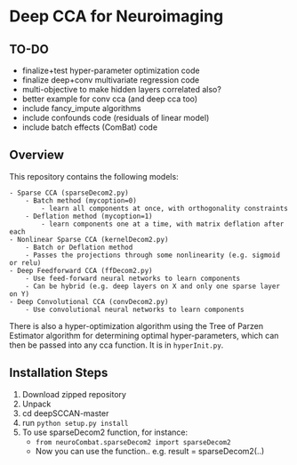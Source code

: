 # Deep CCA for Neuroimaging

## TO-DO
- finalize+test hyper-parameter optimization code
- finalize deep+conv multivariate regression code
- multi-objective to make hidden layers correlated also?
- better example for conv cca (and deep cca too)
- include fancy_impute algorithms
- include confounds code (residuals of linear model)
- include batch effects (ComBat) code

## Overview

This repository contains the following models:
	
	- Sparse CCA (sparseDecom2.py)
		- Batch method (mycoption=0)
			- learn all components at once, with orthogonality constraints
		- Deflation method (mycoption=1)
			- learn components one at a time, with matrix deflation after each
	- Nonlinear Sparse CCA (kernelDecom2.py)
		- Batch or Deflation method
		- Passes the projections through some nonlinearity (e.g. sigmoid or relu)
	- Deep Feedforward CCA (ffDecom2.py)
		- Use feed-forward neural networks to learn components
		- Can be hybrid (e.g. deep layers on X and only one sparse layer on Y)
	- Deep Convolutional CCA (convDecom2.py)
		- Use convolutional neural networks to learn components

There is also a hyper-optimization algorithm using the Tree of Parzen Estimator algorithm for determining optimal hyper-parameters, which can then be passed into any cca function. It is in `hyperInit.py`.


## Installation Steps
1. Download zipped repository
2. Unpack
3. cd deepSCCAN-master
4. run `python setup.py install`
5. To use sparseDecom2 function, for instance:
	- `from neuroCombat.sparseDecom2 import sparseDecom2`
	- Now you can use the function.. e.g. result = sparseDecom2(..)
